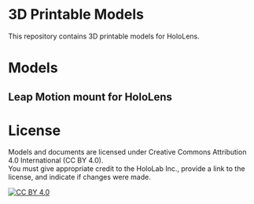 # 3D Printable Models
This repository contains 3D printable models for HoloLens.

# Models
## Leap Motion mount for HoloLens


# License
Models and documents are licensed under Creative Commons Attribution 4.0 International (CC BY 4.0).  
You must give appropriate credit to the HoloLab Inc., provide a link to the license, and indicate if changes were made.

[![CC BY 4.0](https://i.creativecommons.org/l/by/4.0/88x31.png "CC BY 4.0")]("https://creativecommons.org/licenses/by/4.0/)
